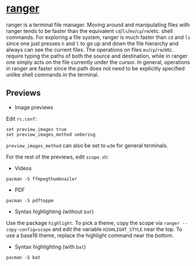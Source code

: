 # [ranger](https://ranger.github.io/)

ranger is a terminal file manager. Moving around and manipulating files with
ranger tends to be faster than the equivalent `cd`/`ls`/`mv`/`cp`/`rm`/etc.
shell commands. For exploring a file system, ranger is much faster than
`cd` and `ls` since one just presses `h` and `l` to go up and down the
file hierarchy and always can see the current files. The operations on
files `mv`/`cp`/`rm`/etc. require typing the paths of both the source and
destination, while in ranger one simply acts on the file currently under the
cursor. In general, operations in ranger are faster since the path does not
need to be explicitly specified unlike shell commands in the terminal.

## Previews

- Image previews

Edit `rc.conf`:

```config
set preview_images true
set preview_images_method ueberzug
```

`preview_images_method` can also be set to `w3m` for general terminals.

For the rest of the previews, edit `scope.sh`:

- Videos

```shell
pacman -S ffmpegthumbnailer
```

- PDF

```shell
pacman -S pdftoppm
```

- Syntax highlighting (without `bat`)

Use the package `highlight`. To pick a theme, copy the scope via `ranger
--copy-config=scope` and edit the variable `HIGHLIGHT_STYLE` near the top.
To use a base16 theme, replace the highlight command near the bottom.

- Syntax highlighting (with `bat`)

```shell
pacman -S bat
```
